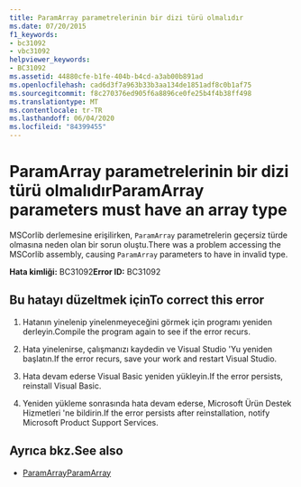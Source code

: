 ```yaml
---
title: ParamArray parametrelerinin bir dizi türü olmalıdır
ms.date: 07/20/2015
f1_keywords:
- bc31092
- vbc31092
helpviewer_keywords:
- BC31092
ms.assetid: 44880cfe-b1fe-404b-b4cd-a3ab00b891ad
ms.openlocfilehash: cad6d3f7a963b33b3aa134de1851adf8c0b1af75
ms.sourcegitcommit: f8c270376ed905f6a8896ce0fe25b4f4b38ff498
ms.translationtype: MT
ms.contentlocale: tr-TR
ms.lasthandoff: 06/04/2020
ms.locfileid: "84399455"
---
```

# <a name="paramarray-parameters-must-have-an-array-type"></a><span data-ttu-id="4fdcf-102">ParamArray parametrelerinin bir dizi türü olmalıdır</span><span class="sxs-lookup"><span data-stu-id="4fdcf-102">ParamArray parameters must have an array type</span></span>
<span data-ttu-id="4fdcf-103">MSCorlib derlemesine erişilirken, `ParamArray` parametrelerin geçersiz türde olmasına neden olan bir sorun oluştu.</span><span class="sxs-lookup"><span data-stu-id="4fdcf-103">There was a problem accessing the MSCorlib assembly, causing `ParamArray` parameters to have in invalid type.</span></span>  
  
 <span data-ttu-id="4fdcf-104">**Hata kimliği:** BC31092</span><span class="sxs-lookup"><span data-stu-id="4fdcf-104">**Error ID:** BC31092</span></span>  
  
## <a name="to-correct-this-error"></a><span data-ttu-id="4fdcf-105">Bu hatayı düzeltmek için</span><span class="sxs-lookup"><span data-stu-id="4fdcf-105">To correct this error</span></span>  
  
1. <span data-ttu-id="4fdcf-106">Hatanın yinelenip yinelenmeyeceğini görmek için programı yeniden derleyin.</span><span class="sxs-lookup"><span data-stu-id="4fdcf-106">Compile the program again to see if the error recurs.</span></span>  
  
2. <span data-ttu-id="4fdcf-107">Hata yinelenirse, çalışmanızı kaydedin ve Visual Studio 'Yu yeniden başlatın.</span><span class="sxs-lookup"><span data-stu-id="4fdcf-107">If the error recurs, save your work and restart Visual Studio.</span></span>  
  
3. <span data-ttu-id="4fdcf-108">Hata devam ederse Visual Basic yeniden yükleyin.</span><span class="sxs-lookup"><span data-stu-id="4fdcf-108">If the error persists, reinstall Visual Basic.</span></span>  
  
4. <span data-ttu-id="4fdcf-109">Yeniden yükleme sonrasında hata devam ederse, Microsoft Ürün Destek Hizmetleri 'ne bildirin.</span><span class="sxs-lookup"><span data-stu-id="4fdcf-109">If the error persists after reinstallation, notify Microsoft Product Support Services.</span></span>  
  
## <a name="see-also"></a><span data-ttu-id="4fdcf-110">Ayrıca bkz.</span><span class="sxs-lookup"><span data-stu-id="4fdcf-110">See also</span></span>

- [<span data-ttu-id="4fdcf-111">ParamArray</span><span class="sxs-lookup"><span data-stu-id="4fdcf-111">ParamArray</span></span>](../language-reference/modifiers/paramarray.md)
